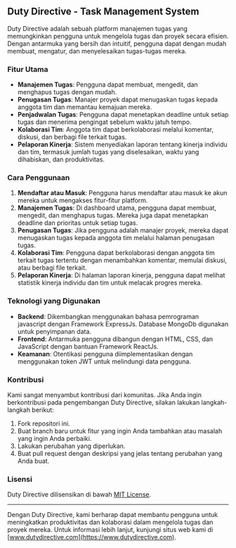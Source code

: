 ## Duty Directive - Task Management System

Duty Directive adalah sebuah platform manajemen tugas yang memungkinkan pengguna untuk mengelola tugas dan proyek secara efisien. Dengan antarmuka yang bersih dan intuitif, pengguna dapat dengan mudah membuat, mengatur, dan menyelesaikan tugas-tugas mereka.

### Fitur Utama

- **Manajemen Tugas**: Pengguna dapat membuat, mengedit, dan menghapus tugas dengan mudah.
- **Penugasan Tugas**: Manajer proyek dapat menugaskan tugas kepada anggota tim dan memantau kemajuan mereka.
- **Penjadwalan Tugas**: Pengguna dapat menetapkan deadline untuk setiap tugas dan menerima pengingat sebelum waktu jatuh tempo.
- **Kolaborasi Tim**: Anggota tim dapat berkolaborasi melalui komentar, diskusi, dan berbagi file terkait tugas.
- **Pelaporan Kinerja**: Sistem menyediakan laporan tentang kinerja individu dan tim, termasuk jumlah tugas yang diselesaikan, waktu yang dihabiskan, dan produktivitas.

### Cara Penggunaan

1. **Mendaftar atau Masuk**: Pengguna harus mendaftar atau masuk ke akun mereka untuk mengakses fitur-fitur platform.
2. **Manajemen Tugas**: Di dashboard utama, pengguna dapat membuat, mengedit, dan menghapus tugas. Mereka juga dapat menetapkan deadline dan prioritas untuk setiap tugas.
3. **Penugasan Tugas**: Jika pengguna adalah manajer proyek, mereka dapat menugaskan tugas kepada anggota tim melalui halaman penugasan tugas.
4. **Kolaborasi Tim**: Pengguna dapat berkolaborasi dengan anggota tim terkait tugas tertentu dengan menambahkan komentar, memulai diskusi, atau berbagi file terkait.
5. **Pelaporan Kinerja**: Di halaman laporan kinerja, pengguna dapat melihat statistik kinerja individu dan tim untuk melacak progres mereka.

### Teknologi yang Digunakan

- **Backend**: Dikembangkan menggunakan bahasa pemrograman javascript dengan Framework ExpressJs. Database MongoDb digunakan untuk penyimpanan data.
- **Frontend**: Antarmuka pengguna dibangun dengan HTML, CSS, dan JavaScript dengan bantuan Framework ReactJs.
- **Keamanan**: Otentikasi pengguna diimplementasikan dengan menggunakan token JWT untuk melindungi data pengguna.

### Kontribusi

Kami sangat menyambut kontribusi dari komunitas. Jika Anda ingin berkontribusi pada pengembangan Duty Directive, silakan lakukan langkah-langkah berikut:

1. Fork repositori ini.
2. Buat branch baru untuk fitur yang ingin Anda tambahkan atau masalah yang ingin Anda perbaiki.
3. Lakukan perubahan yang diperlukan.
4. Buat pull request dengan deskripsi yang jelas tentang perubahan yang Anda buat.

### Lisensi

Duty Directive dilisensikan di bawah [MIT License](https://opensource.org/licenses/MIT).

---

Dengan Duty Directive, kami berharap dapat membantu pengguna untuk meningkatkan produktivitas dan kolaborasi dalam mengelola tugas dan proyek mereka. Untuk informasi lebih lanjut, kunjungi situs web kami di [www.dutydirective.com](https://www.dutydirective.com).
